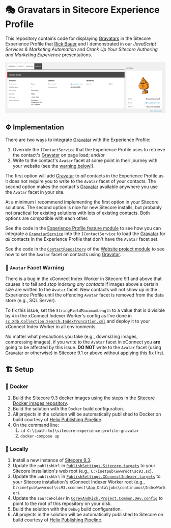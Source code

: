# 🎭 Gravatars in Sitecore Experience Profile

This repository contains code for displaying [Gravatars][1] in the Sitecore
Experience Profile that [Rick Bauer][2] and I demonstrated in our _JavaScript
Services & Marketing Automation_ and _Crank Up Your Sitecore Authoring and
Marketing Experience_ presentations.

![Contact in Experience Profile with robohash default image](docs/robohash.png)

## ⚙️ Implementation

There are two ways to integrate [Gravatar][1] with the Experience Profile:

1. Override the `IContactService` that the Experience Profile uses to retrieve
   the contact's [Gravatar][1] on page load; and/or
2. Write to the contact's `Avatar` facet at some point in their journey with
   your website (see the [warning below](#-avatar-facet-warning)!).

The first option will add [Gravatar][1] to _all_ contacts in the Experience
Profile as it does not require you to write to the `Avatar` facet of your
contacts. The second option makes the contact's [Gravatar][1] available
anywhere you use the `Avatar` facet in your site.

At a minimum I recommend implementing the first option in your Sitecore
solutions. The second option is nice for new Sitecore installs, but probably not
practical for existing solutions with lots of existing contacts. Both options
are compatible with each other.

See the code in the [Experience Profile feature module][3] to see how you can
integrate a [`GravatarService`][4] into the `IContactService` to load the
[Gravatar][1] for _all_ contacts in the Experience Profile that don't have the
`Avatar` facet set.

See the code in the [`ContactRepository`][5] of the [Website project module][6]
to see how to set the `Avatar` facet on contacts using [Gravatar][1].

### 🚨 `Avatar` Facet Warning

There is a bug in the xConnect Index Worker in Sitecore 9.1 and above that
causes it to fail and _stop indexing any contacts_ if images above a certain
size are written to the `Avatar` facet. New contacts will not show up in the
Experience Profile until the offending `Avatar` facet is removed from the data
store (e.g., SQL Server).

To fix this issue, set the `StringFieldMaximumLength` to a value that is
divisible by `4` in the xConnect Indexer Worker's config as I've done in
[`sc.Xdb.Collection.Search.IndexTruncation.xml`][7] and deploy it to your
xConnect Index Worker in all environments.

No matter what precautions you take (e.g., downsizing images, compressing
images), if you write to the `Avatar` facet in xConnect you **are** going to be
affected by this issue. **DO NOT** write to the `Avatar` facet (using
[Gravatar][1] or otherwise) in Sitecore 9.1 or above without applying this fix
first.

## 🏗️ Setup

### 🐳 Docker

1. Build the Sitecore 9.3 docker images using the steps in the
   [Sitecore Docker images repository][8].
2. Build the solution with the `Docker` build configuration.
3. All projects in the solution will be automatically published to Docker on
   build courtesy of [Helix Publishing Pipeline][9].
4. On the command line:
   1. `cd C:\[path-to]\sitecore-experience-profile-gravatar`
   2. `docker-compose up`

### 💽 Locally

1. Install a new instance of [Sitecore 9.3][10].
2. Update the `publishUrl` in [`PublishSettings.Sitecore.targets`][11] to your
   Sitecore installation's web root (e.g., `C:\inetpub\wwwroot\sc93.sc`).
3. Update the `publishUrl` in [`PublishSettings.XConnectIndexer.targets`][12] to
   your Sitecore installation's xConnect Indexer Worker root
   (e.g., `C:\inetpub\wwwroot\sc93.xconnect\App_Data\jobs\continuous\IndexWorker`).
4. Update the `sourceFolder` in [`CoreyAndRick.Project.Common.Dev.config`][13] to
   point to the root of this repository on your disk.
5. Build the solution with the `Debug` build configuration.
6. All projects in the solution will be automatically published to Sitecore on
   build courtesy of [Helix Publishing Pipeline][8].

[1]: https://www.gravatar.com/
[2]: https://twitter.com/Sitecordial
[3]: src/Feature/ExperienceProfile/sitecore
[4]: src/Feature/ExperienceProfile/sitecore/Services/GravatarService.cs
[5]: src/Project/Website/sitecore/Repositories/ContactRepository.cs
[6]: src/Project/Website/sitecore
[7]: src/Project/Common/xconnect-indexer/App_Data/config/sitecore/CoreyAndRick/sc.Xdb.Collection.Search.IndexTruncation.xml#L12
[8]: https://github.com/sitecore/docker-images
[9]: https://github.com/richardszalay/helix-publishing-pipeline
[10]: https://dev.sitecore.net/Downloads/Sitecore_Experience_Platform/93/Sitecore_Experience_Platform_93_Initial_Release.aspx
[11]: PublishSettings.Sitecore.targets
[12]: PublishSettings.XConnectIndexer.targets
[13]: src/Project/Common/sitecore/App_Config/Environment/CoreyAndRick.Project.Common.Dev.config
